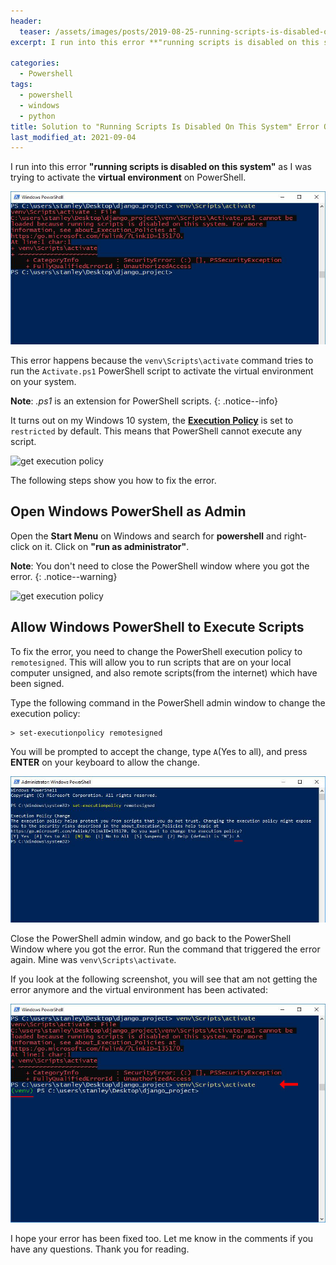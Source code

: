 ```yaml
---
header:
  teaser: /assets/images/posts/2019-08-25-running-scripts-is-disabled-on-this-system-powershell/featured-image.jpg
excerpt: I run into this error **"running scripts is disabled on this system"**  as I was trying to activate

categories:
  - Powershell
tags:
  - powershell
  - windows
  - python
title: Solution to "Running Scripts Is Disabled On This System" Error On PowerShell
last_modified_at: 2021-09-04
---
```


I run into this error **"running scripts is disabled on this system"** as I was trying to activate the **virtual environment** on PowerShell.

![running scripts disabled](/assets/images/posts/2019-08-25-running-scripts-is-disabled-on-this-system-powershell/powershell-error.jpg)

This error happens because the `venv\Scripts\activate` command tries to run the `Activate.ps1` PowerShell script to activate the virtual environment on your system.

**Note**: _.ps1_ is an extension for PowerShell scripts.
{: .notice--info}

It turns out on my Windows 10 system, the [**Execution Policy**](https://docs.microsoft.com/en-us/powershell/module/microsoft.powershell.core/about/about_execution_policies?view=powershell-7.1) is set to `restricted` by default. This means that PowerShell cannot execute any script.

![get execution policy](/assets/images/posts/2019-08-25-running-scripts-is-disabled-on-this-system-powershell/get-execution-policy.jpg)

The following steps show you how to fix the error.

## Open  Windows PowerShell as Admin

Open the **Start Menu** on Windows and search for **powershell** and right-click on it. Click on **"run as administrator"**.

**Note**: You don't need to close the PowerShell window where you got the error.
{: .notice--warning}

![get execution policy](/assets/images/posts/2019-08-25-running-scripts-is-disabled-on-this-system-powershell/powershell-admin.jpg)

## Allow Windows PowerShell to Execute Scripts

To fix the error, you need to change the PowerShell execution policy to `remotesigned`. This will allow you to run scripts that are on your local computer unsigned,  and also remote scripts(from the internet) which have been signed.

Type the following command in the PowerShell admin window to change the execution policy:

```
> set-executionpolicy remotesigned
```

You will be prompted to accept the change, type `A`(Yes to all), and press **ENTER** on your keyboard to allow the change.

![execution policy change](/assets/images/posts/2019-08-25-running-scripts-is-disabled-on-this-system-powershell/execution-policy-change.jpg)


Close the PowerShell admin window, and go back to the PowerShell Window where you got the error. Run the command that triggered the error again. Mine was `venv\Scripts\activate`.

If you look at the following screenshot, you will see that am not getting the error anymore and the virtual environment has been activated:

![virtualenv works](/assets/images/posts/2019-08-25-running-scripts-is-disabled-on-this-system-powershell/virtualenv-works.jpg)

I hope your error has been fixed too. Let me know in the comments if you have any questions. Thank you for reading.



